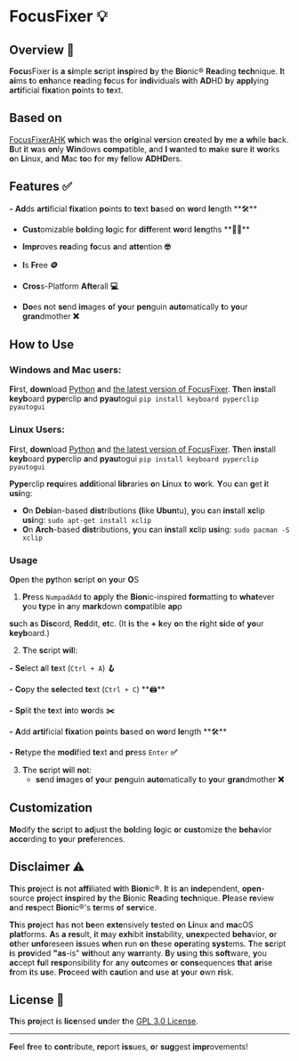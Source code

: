 # FocusFixer 💡

## Overview 📘

**Focu**sFixer **i**s **a** **si**mple **sc**ript **insp**ired **b**y **t**he **Bio**nic® **Rea**ding **tech**nique. **I**t **ai**ms **t**o **enh**ance **rea**ding **fo**cus **f**or **indi**viduals **wi**th **AD**HD **b**y **appl**ying **arti**ficial **fixa**tion **po**ints **t**o **te**xt.

## Based on
[FocusFixerAHK](https://github.com/TamasPeti/FocusFixerAHK) **wh**ich **w**as **t**he **orig**inal **ver**sion **cre**ated **b**y **m**e **a** **wh**ile **ba**ck. **B**ut **i**t **w**as **on**ly **Win**dows **comp**atible, **a**nd **I** **wa**nted **t**o **ma**ke **su**re **i**t **wo**rks **o**n **Li**nux, **a**nd **M**ac **to**o **f**or **m**y **fe**llow **ADHD**ers.

## Features ✅

**-** **Ad**ds **arti**ficial **fixa**tion **po**ints **t**o **te**xt **ba**sed **o**n **wo**rd **le**ngth **🛠**️

- **Cust**omizable **bol**ding **lo**gic **f**or **diff**erent **wo**rd **len**gths **👷‍♂**️

- **Impr**oves **rea**ding **fo**cus **a**nd **atte**ntion **🤓**

- **I**s **Fr**ee **🪙**

- **Cros**s-Platform **Afte**rall **💻**

- **Do**es **n**ot **se**nd **im**ages **o**f **yo**ur **pen**guin **auto**matically **t**o **yo**ur **gran**dmother **❌**


## How to Use

### Windows and Mac users:

**Fi**rst, **down**load [Python](https://www.python.org) **a**nd [the latest version of FocusFixer](https://github.com/TamasPeti/FocusFixerPy/releases/tag/Releases).
**Th**en **ins**tall **keyb**oard **pype**rclip **a**nd **pyau**togui
`pip install keyboard pyperclip pyautogui`

### Linux Users:

**Fi**rst, **down**load [Python](https://www.python.org) **a**nd [the latest version of FocusFixer](https://github.com/TamasPeti/FocusFixerPy/releases/tag/Releases).
**Th**en **ins**tall **keyb**oard **pype**rclip **a**nd **pyau**togui
`pip install keyboard pyperclip pyautogui`

**Pype**rclip **requ**ires **addi**tional **libr**aries **o**n **Li**nux **t**o **wo**rk. **Y**ou **c**an **g**et **i**t **usi**ng:

- **O**n **Debi**an-based **dist**ributions **(l**ike **Ubun**tu), **y**ou **c**an **ins**tall **xc**lip **usi**ng:
`sudo apt-get install xclip`
- **O**n **Arch**-based **dist**ributions, **y**ou **c**an **ins**tall **xc**lip **usi**ng:
`sudo pacman -S xclip`


### Usage

**Op**en **t**he **py**thon **sc**ript **o**n **yo**ur **O**S

1. **Pr**ess `NumpadAdd` **t**o **ap**ply **t**he **Bion**ic-inspired **form**atting **t**o **what**ever **y**ou **ty**pe **i**n **a**ny **mark**down **comp**atible **ap**p

**su**ch **a**s **Disc**ord, **Red**dit, **et**c. (It **i**s **t**he **+** **k**ey **o**n **t**he **ri**ght **si**de **o**f **yo**ur **keyb**oard.) 

2. **T**he **sc**ript **wil**l:

**-** **Se**lect **a**ll **te**xt (`Ctrl + A`) **🪝**

**-** **Co**py **t**he **sele**cted **te**xt (`Ctrl + C`) **🖨**️

 **-** **Sp**lit **t**he **te**xt **in**to **wo**rds **✂️**

 **-** **A**dd **arti**ficial **fixa**tion **po**ints **ba**sed **o**n **wo**rd **le**ngth **🛠**️

 **-** **Re**type **t**he **modi**fied **te**xt **a**nd **pr**ess `Enter` **✅**

 3. **T**he **sc**ript **wi**ll **no**t:
    - **se**nd **im**ages **o**f **yo**ur **pen**guin **auto**matically **t**o **yo**ur **gran**dmother **❌**






## Customization

**Mo**dify **t**he **sc**ript **t**o **ad**just **t**he **bol**ding **lo**gic **o**r **cust**omize **t**he **beha**vior **acco**rding **t**o **yo**ur **pref**erences.

## Disclaimer ⚠️

**Th**is **pro**ject **i**s **n**ot **affi**liated **wi**th **Bion**ic®. **I**t **i**s **a**n **inde**pendent, **open**-source **pro**ject **insp**ired **b**y **t**he **Bi**onic **Rea**ding **tech**nique. **Pl**ease **re**view **a**nd **res**pect **Bion**ic®'s **te**rms **o**f **serv**ice.

**Th**is **pro**ject **h**as **n**ot **be**en **exte**nsively **te**sted **o**n **Li**nux **a**nd **ma**cOS **plat**forms. **A**s **a** **res**ult, **i**t **m**ay **exh**ibit **inst**ability, **unex**pected **beha**vior, **o**r **ot**her **unfo**reseen **is**sues **wh**en **r**un **o**n **th**ese **oper**ating **syst**ems. **T**he **sc**ript **i**s **prov**ided **"as**-is" **wit**hout **a**ny **warr**anty. **B**y **us**ing **th**is **soft**ware, **y**ou **ac**cept **fu**ll **resp**onsibility **f**or **a**ny **outc**omes **o**r **cons**equences **th**at **ar**ise **fr**om **i**ts **us**e. **Pro**ceed **wi**th **cau**tion **a**nd **u**se **a**t **yo**ur **o**wn **ri**sk.


## License 📜

**Th**is **pro**ject **i**s **lice**nsed **un**der **t**he [GPL 3.0 License](LICENSE.md).

---

**Fe**el **fr**ee **t**o **cont**ribute, **re**port **iss**ues, **o**r **sug**gest **impr**ovements!
